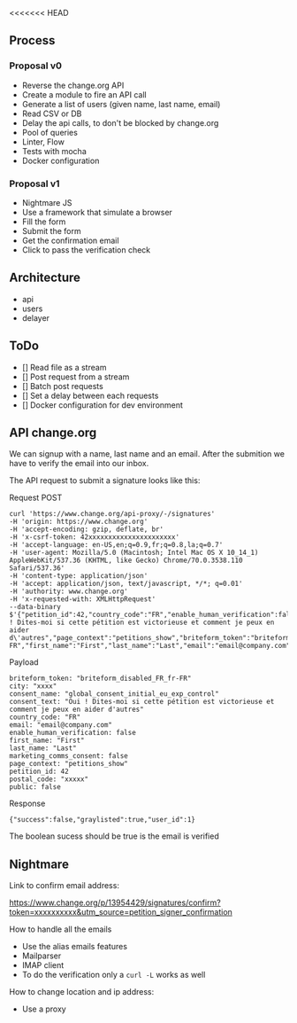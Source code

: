 <<<<<<< HEAD
## Process

### Proposal v0

- Reverse the change.org API
- Create a module to fire an API call
- Generate a list of users (given name, last name, email)
- Read CSV or DB
- Delay the api calls, to don't be blocked by change.org
- Pool of queries
- Linter, Flow
- Tests with mocha
- Docker configuration

### Proposal v1

- Nightmare JS
- Use a framework that simulate a browser
- Fill the form
- Submit the form
- Get the confirmation email
- Click to pass the verification check

## Architecture

- api
- users
- delayer

## ToDo

- [] Read file as a stream
- [] Post request from a stream
- [] Batch post requests
- [] Set a delay between each requests
- [] Docker configuration for dev environment

## API change.org

We can signup with a name, last name and an email.
After the submition we have to verify the email into our inbox.

The API request to submit a signature looks like this:

Request POST

```
curl 'https://www.change.org/api-proxy/-/signatures'
-H 'origin: https://www.change.org'
-H 'accept-encoding: gzip, deflate, br'
-H 'x-csrf-token: 42xxxxxxxxxxxxxxxxxxxxxx'
-H 'accept-language: en-US,en;q=0.9,fr;q=0.8,la;q=0.7'
-H 'user-agent: Mozilla/5.0 (Macintosh; Intel Mac OS X 10_14_1) AppleWebKit/537.36 (KHTML, like Gecko) Chrome/70.0.3538.110 Safari/537.36'
-H 'content-type: application/json'
-H 'accept: application/json, text/javascript, */*; q=0.01'
-H 'authority: www.change.org'
-H 'x-requested-with: XMLHttpRequest'
--data-binary $'{"petition_id":42,"country_code":"FR","enable_human_verification":false,"consent_name":"global_consent_initial_eu_exp_control","consent_text":"Oui ! Dites-moi si cette pétition est victorieuse et comment je peux en aider d\'autres","page_context":"petitions_show","briteform_token":"briteform_disabled_FR_fr-FR","first_name":"First","last_name":"Last","email":"email@company.com","city":"xxxx","postal_code":"xxxxx","marketing_comms_consent":false,"public":false}'
```

Payload

```
briteform_token: "briteform_disabled_FR_fr-FR"
city: "xxxx"
consent_name: "global_consent_initial_eu_exp_control"
consent_text: "Oui ! Dites-moi si cette pétition est victorieuse et comment je peux en aider d'autres"
country_code: "FR"
email: "email@company.com"
enable_human_verification: false
first_name: "First"
last_name: "Last"
marketing_comms_consent: false
page_context: "petitions_show"
petition_id: 42
postal_code: "xxxxx"
public: false
```

Response

```
{"success":false,"graylisted":true,"user_id":1}
```

The boolean sucess should be true is the email is verified


## Nightmare

Link to confirm email address:

https://www.change.org/p/13954429/signatures/confirm?token=xxxxxxxxxx&utm_source=petition_signer_confirmation

How to handle all the emails
- Use the alias emails features
- Mailparser
- IMAP client
- To do the verification only a `curl -L` works as well

How to change location and ip address:
- Use a proxy
